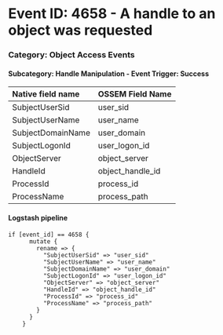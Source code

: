 # Event ID: 4658 - A handle to an object was requested
### Category: Object Access Events
#### Subcategory: Handle Manipulation - Event Trigger: Success

|Native field name            |OSSEM Field Name                   |
|:----------------------------|:----------------------------------|
| SubjectUserSid              | user_sid                          |
| SubjectUserName             | user_name                         |  
| SubjectDomainName           | user_domain                       |
| SubjectLogonId              | user_logon_id                     |
| ObjectServer                | object_server                     |
| HandleId                    | object_handle_id                  |
| ProcessId                   | process_id                        |
| ProcessName                 | process_path                      |

#### Logstash pipeline

```
if [event_id] == 4658 {
      mutate {
        rename => {
          "SubjectUserSid" => "user_sid"
          "SubjectUserName" => "user_name"
          "SubjectDomainName" => "user_domain"
          "SubjectLogonId" => "user_logon_id"
          "ObjectServer" => "object_server"
          "HandleId" => "object_handle_id"
          "ProcessId" => "process_id"
          "ProcessName" => "process_path"
        }
      }
    }
```